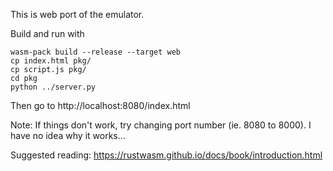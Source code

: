 This is web port of the emulator.

Build and run with
```
wasm-pack build --release --target web
cp index.html pkg/
cp script.js pkg/
cd pkg
python ../server.py
```
Then go to http://localhost:8080/index.html

Note: If things don't work, try changing port number (ie. 8080 to 8000). I have no idea why it works...

Suggested reading: https://rustwasm.github.io/docs/book/introduction.html
